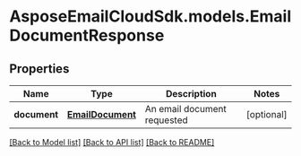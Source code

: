 # AsposeEmailCloudSdk.models.EmailDocumentResponse
## Properties
Name | Type | Description | Notes
------------ | ------------- | ------------- | -------------
**document** | [**EmailDocument**](EmailDocument.md) | An email document requested              | [optional] 



[[Back to Model list]](README.md#documentation-for-models) [[Back to API list]](README.md#documentation-for-api-endpoints) [[Back to README]](README.md)


